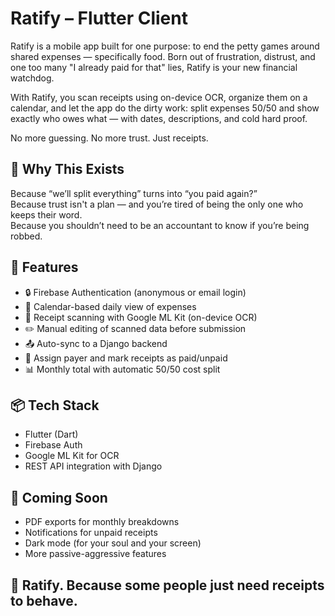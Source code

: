 # Ratify – Flutter Client

Ratify is a mobile app built for one purpose: to end the petty games around shared expenses — specifically food. Born out of frustration, distrust, and one too many "I already paid for that" lies, Ratify is your new financial watchdog.

With Ratify, you scan receipts using on-device OCR, organize them on a calendar, and let the app do the dirty work: split expenses 50/50 and show exactly who owes what — with dates, descriptions, and cold hard proof.

No more guessing. No more trust. Just receipts.

## 🧠 Why This Exists

Because “we’ll split everything” turns into “you paid again?”  
Because trust isn't a plan — and you’re tired of being the only one who keeps their word.  
Because you shouldn’t need to be an accountant to know if you’re being robbed.

## 📲 Features

- 🔒 Firebase Authentication (anonymous or email login)
- 📅 Calendar-based daily view of expenses
- 🧾 Receipt scanning with Google ML Kit (on-device OCR)
- ✏️ Manual editing of scanned data before submission
- 📤 Auto-sync to a Django backend
- 💸 Assign payer and mark receipts as paid/unpaid
- 📊 Monthly total with automatic 50/50 cost split

## 📦 Tech Stack

- Flutter (Dart)
- Firebase Auth
- Google ML Kit for OCR
- REST API integration with Django

## 🚧 Coming Soon

- PDF exports for monthly breakdowns
- Notifications for unpaid receipts
- Dark mode (for your soul and your screen)
- More passive-aggressive features

## 🐀 Ratify. Because some people just need receipts to behave.

